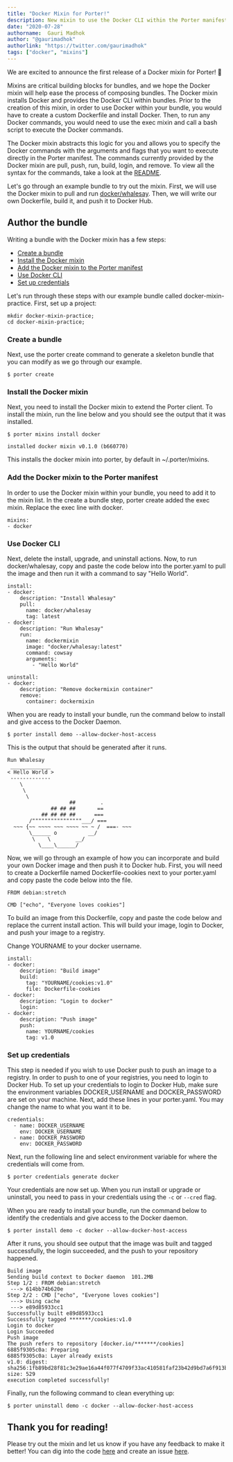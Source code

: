 ```yaml
---
title: "Docker Mixin for Porter!"
description: New mixin to use the Docker CLI within the Porter manifest
date: "2020-07-28"
authorname:  Gauri Madhok
author: "@gaurimadhok"
authorlink: "https://twitter.com/gaurimadhok"
tags: ["docker", "mixins"]
---
```


We are excited to announce the first release of a Docker mixin for Porter! 🐳

Mixins are critical building blocks for bundles, and we hope the Docker mixin will help ease the process of composing bundles. The Docker mixin installs Docker and provides the Docker CLI within bundles. Prior to the creation of this mixin, in order to use Docker within your bundle, you would have to create a custom Dockerfile and install Docker. Then, to run any Docker commands, you would need to use the exec mixin and call a bash script to execute the Docker commands. 

The Docker mixin abstracts this logic for you and allows you to specify the Docker commands with the arguments and flags that you want to execute directly in the Porter manifest. The commands currently provided by the Docker mixin are pull, push, run, build, login, and remove. To view all the syntax for the commands, take a look at the [README](https://github.com/deislabs/porter-docker).

Let's go through an example bundle to try out the mixin. First, we will use the Docker mixin to pull and run [docker/whalesay](https://hub.docker.com/r/docker/whalesay/). Then, we will write our own Dockerfile, build it, and push it to Docker Hub.

## Author the bundle
Writing a bundle with the Docker mixin has a few steps:

* [Create a bundle](#create-a-bundle)
* [Install the Docker mixin](#install-the-docker-mixin)
* [Add the Docker mixin to the Porter manifest](#add-the-docker-mixin-to-the-porter-manifest)
* [Use Docker CLI](#use-docker-cli)
* [Set up credentials](#set-up-credentials)

Let's run through these steps with our example bundle called docker-mixin-practice. First, set up a project:
```
mkdir docker-mixin-practice;
cd docker-mixin-practice;
```

### Create a bundle
Next, use the porter create command to generate a skeleton bundle that you can modify as we go through our example. 
```console
$ porter create
```

### Install the Docker mixin
Next, you need to install the Docker mixin to extend the Porter client. To install the mixin, run the line below and you should see the output that it was installed.
```console
$ porter mixins install docker

installed docker mixin v0.1.0 (b660770)
```
This installs the docker mixin into porter, by default in ~/.porter/mixins.

### Add the Docker mixin to the Porter manifest
In order to use the Docker mixin within your bundle, you need to add it to the mixin list. In the create a bundle step, porter create added the exec mixin. Replace the exec line with docker. 
```
mixins:
- docker
```

### Use Docker CLI

Next, delete the install, upgrade, and uninstall actions. Now, to run docker/whalesay, copy and paste the code below into the porter.yaml to pull the image and then run it with a command to say "Hello World". 
```
install:
- docker:
    description: "Install Whalesay"
    pull:
      name: docker/whalesay
      tag: latest
- docker:
    description: "Run Whalesay"
    run:
      name: dockermixin
      image: "docker/whalesay:latest"
      command: cowsay
      arguments:
        - "Hello World"

uninstall:
- docker:
    description: "Remove dockermixin container"
    remove:
      container: dockermixin
```
When you are ready to install your bundle, run the command below to install and give access to the Docker Daemon. 

```console
$ porter install demo --allow-docker-host-access
```
This is the output that should be generated after it runs. 
```
Run Whalesay
 _____________ 
< Hello World >
 ------------- 
    \
     \
      \     
                    ##        .            
              ## ## ##       ==            
           ## ## ## ##      ===            
       /""""""""""""""""___/ ===        
  ~~~ {~~ ~~~~ ~~~ ~~~~ ~~ ~ /  ===- ~~~   
       \______ o          __/            
        \    \        __/             
          \____\______/   
```

Now, we will go through an example of how you can incorporate and build your own Docker image and then push it to Docker hub. First, you will need to create a Dockerfile named Dockerfile-cookies next to your porter.yaml and copy paste the code below into the file.

```
FROM debian:stretch

CMD ["echo", "Everyone loves cookies"]
```
To build an image from this Dockerfile, copy and paste the code below and replace the current install action. This will build your image, login to Docker, and push your image to a registry. 

Change YOURNAME to your docker username. 
```
install:
- docker:
    description: "Build image"
    build:
      tag: "YOURNAME/cookies:v1.0"
      file: Dockerfile-cookies
- docker:
    description: "Login to docker"
    login:
- docker:
    description: "Push image"
    push:
      name: YOURNAME/cookies
      tag: v1.0
```

### Set up credentials
This step is needed if you wish to use Docker push to push an image to a registry. In order to push to one of your registries, you need to login to Docker Hub. To set up your credentials to login to Docker Hub, make sure the environment variables DOCKER_USERNAME and DOCKER_PASSWORD are set on your machine. Next, add these lines in your porter.yaml. You may change the name to what you want it to be.
```
credentials:
  - name: DOCKER_USERNAME
    env: DOCKER_USERNAME
  - name: DOCKER_PASSWORD
    env: DOCKER_PASSWORD
``` 
Next, run the following line and select environment variable for where the credentials will come from.
```console
$ porter credentials generate docker
```
Your credentials are now set up. When you run install or upgrade or uninstall, you need to pass in your credentials using the `-c` or `--cred` flag. 

When you are ready to install your bundle, run the command below to identify the credentials and give access to the Docker daemon. 

```console
$ porter install demo -c docker --allow-docker-host-access
```
After it runs, you should see output that the image was built and tagged successfully, the login succeeded, and the push to your repository happened.
```
Build image
Sending build context to Docker daemon  101.2MB
Step 1/2 : FROM debian:stretch
 ---> 614bb74b620e
Step 2/2 : CMD ["echo", "Everyone loves cookies"]
 ---> Using cache
 ---> e89d85933cc1
Successfully built e89d85933cc1
Successfully tagged *******/cookies:v1.0
Login to docker
Login Succeeded
Push image
The push refers to repository [docker.io/*******/cookies]
6885f9305c0a: Preparing
6885f9305c0a: Layer already exists
v1.0: digest: sha256:1fb89bd28f81c3e29ae16a44f077f4709f33ac410581faf23b42d9bd7a6f913b size: 529
execution completed successfully!
``` 

Finally, run the following command to clean everything up:
```console
$ porter uninstall demo -c docker --allow-docker-host-access
```

## Thank you for reading!
Please try out the mixin and let us know if you have any feedback to make it better! You can dig into the code [here](https://github.com/deislabs/porter-docker)  and create an issue [here](https://github.com/deislabs/porter-docker/issues/new).
